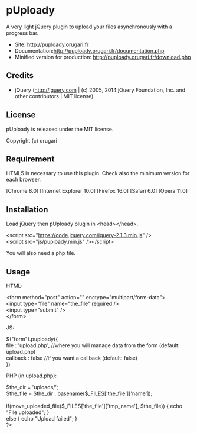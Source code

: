 # pUploady
A very light jQuery plugin to upload your files asynchronously with a progress bar.

* Site: http://puploady.orugari.fr
* Documentation:http://puploady.orugari.fr/documentation.php
* Minified version for production: http://puploady.orugari.fr/download.php

## Credits

* jQuery (http://jquery.com | (c) 2005, 2014 jQuery Foundation, Inc. and other contributors | MIT license)

## License

pUploady is released under the MIT license.

Copyright (c) orugari

## Requirement
HTML5 is necessary to use this plugin. Check also the minimum version for each browser.

[Chrome 8.0] 	[Internet Explorer 10.0] 	[Firefox 16.0] 	[Safari 6.0] 	[Opera 11.0]

## Installation

Load jQuery then pUploady plugin in &lt;head&gt;&lt;/head&gt;.

&lt;script src="https://code.jquery.com/jquery-2.1.3.min.js" /&gt;<br/>
&lt;script src="js/puploady.min.js" /&gt;&lt;/script&gt;

You will also need a php file.


## Usage

HTML:

&lt;form method="post" action="" enctype="multipart/form-data"&gt;<br />
	&lt;input type="file" name="the_file" required /&gt;<br />
	&lt;input type="submit" /&gt;<br />
&lt;/form&gt;

JS:

$("form").puploady({<br />
	file        : 'upload.php',     //where you will manage data from the form (default: upload.php)<br />
	callback    : false     //if you want a callback (default: false)<br />
})<br />

PHP (in upload.php):

<?php<br />
$the_dir = 'uploads/';<br />
$the_file = $the_dir . basename($_FILES['the_file']['name']);<br />
<br />
if(move_uploaded_file($_FILES['the_file']['tmp_name'], $the_file)) {    echo "File uploaded";   } <br />
else {  echo "Upload failed";   }<br />
?>
